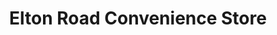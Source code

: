 ---
title: "Elton Road Convenience Store"
url: /derby/elton-road-convenience-store/
shop: convenience
---